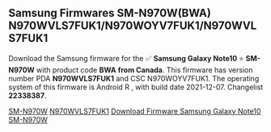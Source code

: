 <h2>Samsung Firmwares SM-N970W(BWA) N970WVLS7FUK1/N970WOYV7FUK1/N970WVLS7FUK1</h2>
Download the Samsung firmware for the ✅ <strong>Samsung Galaxy Note10 </strong> ⭐ <strong>SM-N970W</strong> with product code <strong>BWA</strong> <strong> from Canada</strong>. This firmware has version number PDA <strong>N970WVLS7FUK1</strong> and CSC N970WOYV7FUK1. The operating system of this firmware is Android R , with build date 2021-12-07. Changelist <strong>22338387</strong>.


[SM-N970W](https://samfirm.shop/samsung/model/SM-N970W)
[N970WVLS7FUK1](https://samfirm.shop/samsung/pda/N970WVLS7FUK1)
[Download Firmware Samsung Galaxy Note10 SM-N970W](https://samfirm.shop/samsung/firmware/480649)
